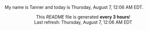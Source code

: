 My name is Tanner and today is Thursday, August 7, 12:06 AM EDT.

<p align="center">This <i>README</i> file is generated <b>every 3 hours</b>!</br>Last refresh: Thursday, August 7, 12:06 AM EDT<br /></p>
